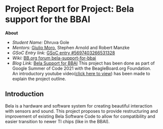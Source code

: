 # Project Report for Project: Bela support for the BBAI

**About**
- _Student Name:_ Dhruva Gole
- _Mentors:_ ﻿[Giulio Moro](https://github.com/giuliomoro), Stephen Arnold and Robert Manzke
- _GSoC Entry link:_ [GSoC entry #5697403266531328](https://summerofcode.withgoogle.com/projects/#5697403266531328)
- _Wiki:_ [BB.org forum bela-support-for-bbai](https://forum.beagleboard.org/t/bela-support-for-bbai-later-ti-chips/29257/7)
- _Blog Link:_ [Bela Support for BBAI](https://dhruvag2000.github.io/Blog-GSoC21/)
This project has been done as part of Google Summer of Code 2021 with the BeagleBoard.org Foundation. <br>
An introductory youtube video([click here to view](https://www.youtube.com/watch?v=aVLRUyPBBJk)) has been made to explain the project outline.<br>


## Introduction
Bela is a hardware and software system for creating beautiful interaction with sensors and sound. This project proposes to provide restructuring and improvement of existing Bela Software Code to allow for compatibility and easier transition to newer TI chips (like in the BBAI).

